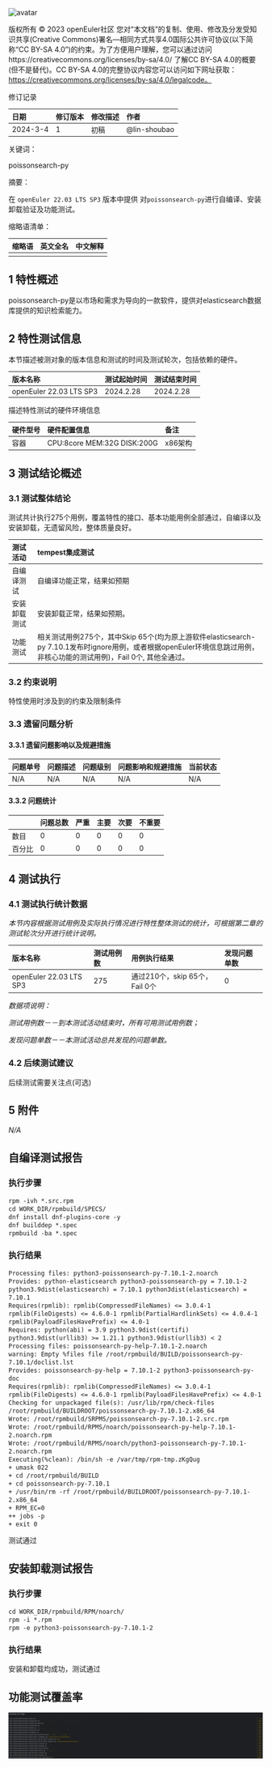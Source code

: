 ![avatar](../../images/openEuler.png)


版权所有 © 2023  openEuler社区
 您对“本文档”的复制、使用、修改及分发受知识共享(Creative Commons)署名—相同方式共享4.0国际公共许可协议(以下简称“CC BY-SA 4.0”)的约束。为了方便用户理解，您可以通过访问https://creativecommons.org/licenses/by-sa/4.0/ 了解CC BY-SA 4.0的概要 (但不是替代)。CC BY-SA 4.0的完整协议内容您可以访问如下网址获取：https://creativecommons.org/licenses/by-sa/4.0/legalcode。

修订记录

| 日期       |修订版本|修改描述| 作者         |
|:---------|:----|:----|:-----------|
| 2024-3-4 |1|初稿| @lin-shoubao|

关键词：

poissonsearch-py

摘要：

在 ```openEuler 22.03 LTS SP3``` 版本中提供 对```poissonsearch-py```进行自编译、安装卸载验证及功能测试。

缩略语清单：

|缩略语|英文全名|中文解释|
|:----|:----|:----|
||  ||

## 1 特性概述

poissonsearch-py是以市场和需求为导向的一款软件，提供对elasticsearch数据库提供的知识检索能力。


## 2 特性测试信息

本节描述被测对象的版本信息和测试的时间及测试轮次，包括依赖的硬件。

| 版本名称                   | 测试起始时间    | 测试结束时间    |
|:-----------------------|:----------|:----------|
| openEuler 22.03 LTS SP3| 2024.2.28 | 2024.2.28 |

描述特性测试的硬件环境信息

| 硬件型号   |硬件配置信息| 备注    |
|:-------|:----|:------|
| 容器     |CPU:8core MEM:32G DISK:200G	| x86架构 |


## 3 测试结论概述

### 3.1 测试整体结论

测试共计执行275个用例，覆盖特性的接口、基本功能用例全部通过，自编译以及安装卸载，无遗留风险，整体质量良好。


|测试活动| tempest集成测试                                                                                                       |
|:----|:------------------------------------------------------------------------------------------------------------------|
|自编译测试| 自编译功能正常，结果如预期                                                                                                     |
|安装卸载测试| 安装卸载正常，结果如预期。                                                                                                     |
|功能测试| 相关测试用例275个，其中Skip 65个(均为原上游软件elasticsearch-py 7.10.1发布时ignore用例，或者根据openEuler环境信息跳过用例，非核心功能的测试用例)，Fail 0个, 其他全通过。 |


### 3.2   约束说明

特性使用时涉及到的约束及限制条件

### 3.3   遗留问题分析

#### 3.3.1 遗留问题影响以及规避措施

|问题单号|问题描述|问题级别|问题影响和规避措施|当前状态|
|:----|:----|:----|:----|:----|
|N/A|N/A|N/A|N/A|N/A|

#### 3.3.2 问题统计

|    | 问题总数 |严重| 主要 |次要|不重要|
|:----|:-----|:----|:---|:----|:----|
|数目| 0    |0| 0  |0|0|
|百分比| 0    |0| 0  |0|0|


## 4 测试执行

### 4.1 测试执行统计数据

*本节内容根据测试用例及实际执行情况进行特性整体测试的统计，可根据第二章的测试轮次分开进行统计说明。*

|版本名称| 测试用例数 | 用例执行结果                  |发现问题单数|
|:----|:------|:------------------------|:----|
|openEuler 22.03 LTS SP3| 275   | 通过210个，skip 65个，Fail 0个 |0|

*数据项说明：*

*测试用例数－－到本测试活动结束时，所有可用测试用例数；*

*发现问题单数－－本测试活动总共发现的问题单数。*

### 4.2 后续测试建议

后续测试需要关注点(可选)

## 5 附件

*N/A*

## 自编译测试报告

### 执行步骤

```
rpm -ivh *.src.rpm
cd WORK_DIR/rpmbuild/SPECS/
dnf install dnf-plugins-core -y
dnf builddep *.spec
rpmbuild -ba *.spec
```

### 执行结果

```
Processing files: python3-poissonsearch-py-7.10.1-2.noarch
Provides: python-elasticsearch python3-poissonsearch-py = 7.10.1-2 python3.9dist(elasticsearch) = 7.10.1 python3dist(elasticsearch) = 7.10.1
Requires(rpmlib): rpmlib(CompressedFileNames) <= 3.0.4-1 rpmlib(FileDigests) <= 4.6.0-1 rpmlib(PartialHardlinkSets) <= 4.0.4-1 rpmlib(PayloadFilesHavePrefix) <= 4.0-1
Requires: python(abi) = 3.9 python3.9dist(certifi) python3.9dist(urllib3) >= 1.21.1 python3.9dist(urllib3) < 2
Processing files: poissonsearch-py-help-7.10.1-2.noarch
warning: Empty %files file /root/rpmbuild/BUILD/poissonsearch-py-7.10.1/doclist.lst
Provides: poissonsearch-py-help = 7.10.1-2 python3-poissonsearch-py-doc
Requires(rpmlib): rpmlib(CompressedFileNames) <= 3.0.4-1 rpmlib(FileDigests) <= 4.6.0-1 rpmlib(PayloadFilesHavePrefix) <= 4.0-1
Checking for unpackaged file(s): /usr/lib/rpm/check-files /root/rpmbuild/BUILDROOT/poissonsearch-py-7.10.1-2.x86_64
Wrote: /root/rpmbuild/SRPMS/poissonsearch-py-7.10.1-2.src.rpm
Wrote: /root/rpmbuild/RPMS/noarch/poissonsearch-py-help-7.10.1-2.noarch.rpm
Wrote: /root/rpmbuild/RPMS/noarch/python3-poissonsearch-py-7.10.1-2.noarch.rpm
Executing(%clean): /bin/sh -e /var/tmp/rpm-tmp.zKgQug
+ umask 022
+ cd /root/rpmbuild/BUILD
+ cd poissonsearch-py-7.10.1
+ /usr/bin/rm -rf /root/rpmbuild/BUILDROOT/poissonsearch-py-7.10.1-2.x86_64
+ RPM_EC=0
++ jobs -p
+ exit 0
```

测试通过

## 安装卸载测试报告

### 执行步骤

```
cd WORK_DIR/rpmbuild/RPM/noarch/
rpm -i *.rpm
rpm -e python3-poissonsearch-py-7.10.1-2
```

### 执行结果

安装和卸载均成功，测试通过

## 功能测试覆盖率
![img.png](img.png)
